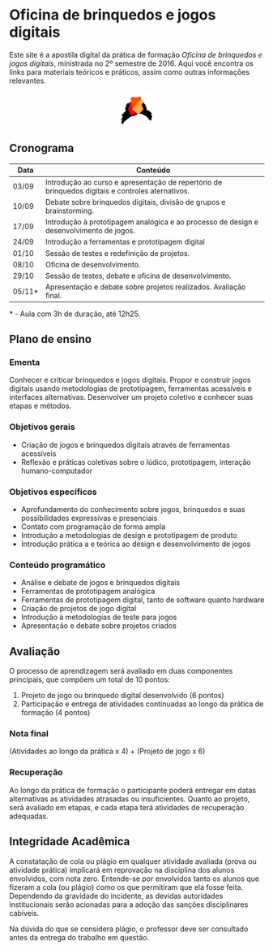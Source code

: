# Oficina de brinquedos e jogos digitais

Este site é a apostila digital da prática de formação *Oficina de brinquedos e jogos digitais*, ministrada no 2º semestre de 2016. Aqui você encontra os links para materiais teóricos e práticos, assim como outras informações relevantes.

<div style="width:64px; margin: 16px auto;"> <img src="imgs/shuffling.gif" /> </div>

## Cronograma

| Data  | Conteúdo | 
|--- | --- | 
| 03/09 | Introdução ao curso e apresentação de repertório de brinquedos digitais e controles aternativos. | 
| 10/09 | Debate sobre brinquedos digitais, divisão de grupos e brainstorming. | 
| 17/09 | Introdução à prototipagem analógica e ao processo de design e desenvolvimento de jogos. | 
| 24/09 | Introdução a ferramentas e prototipagem digital | 
| 01/10 | Sessão de testes e redefinição de projetos. | 
| 08/10 | Oficina de desenvolvimento. | 
| 29/10 | Sessão de testes, debate e oficina de desenvolvimento. | 
| 05/11* | Apresentação e debate sobre projetos realizados. Avaliação final. |

\* - Aula com 3h de duração, até 12h25.

## Plano de ensino

### Ementa

Conhecer e criticar brinquedos e jogos digitais. Propor e construir jogos digitais usando metodologias de prototipagem, ferramentas acessíveis e interfaces alternativas. Desenvolver um projeto coletivo e conhecer suas etapas e métodos.

### Objetivos gerais 

- Criação de jogos e brinquedos digitais através de ferramentas acessíveis
- Reflexão e práticas coletivas sobre o lúdico, prototipagem, interação humano-computador

### Objetivos específicos

- Aprofundamento do conhecimento sobre jogos, brinquedos e suas possibilidades expressivas e presenciais
- Contato com programação de forma ampla
- Introdução a metodologias de design e prototipagem de produto
- Introdução prática a e teórica ao design e desenvolvimento de jogos

### Conteúdo programático

- Análise e debate de jogos e brinquedos digitais
- Ferramentas de prototipagem analógica
- Ferramentas de prototipagem digital, tanto de software quanto hardware
- Criação de projetos de jogo digital
- Introdução à metodologias de teste para jogos
- Apresentação e debate sobre projetos criados

## Avaliação

O processo de aprendizagem será avaliado em duas componentes principais, que compõem um total de 10 pontos:

1. Projeto de jogo ou brinquedo digital desenvolvido (6 pontos)
2. Participação e entrega de atividades continuadas ao longo da prática de formação (4 pontos)

### Nota final  

(Atividades ao longo da prática x 4) + (Projeto de jogo x 6)

### Recuperação

Ao longo da prática de formação o participante poderá entregar em datas alternativas as atividades atrasadas ou insuficientes. Quanto ao projeto, será avaliado em etapas, e cada etapa terá atividades de recuperação adequadas. 

## Integridade Acadêmica

A constatação de cola ou plágio em qualquer atividade avaliada (prova ou atividade prática) implicará em reprovação na disciplina dos alunos envolvidos, com nota zero. Entende-se por envolvidos tanto os alunos que fizeram a cola (ou plágio) como os que permitiram que ela fosse feita. Dependendo da gravidade do incidente, as devidas autoridades institucionais serão acionadas para a adoção das sanções disciplinares cabíveis. 

Na dúvida do que se considera plágio, o professor deve ser consultado antes da entrega do trabalho em questão.